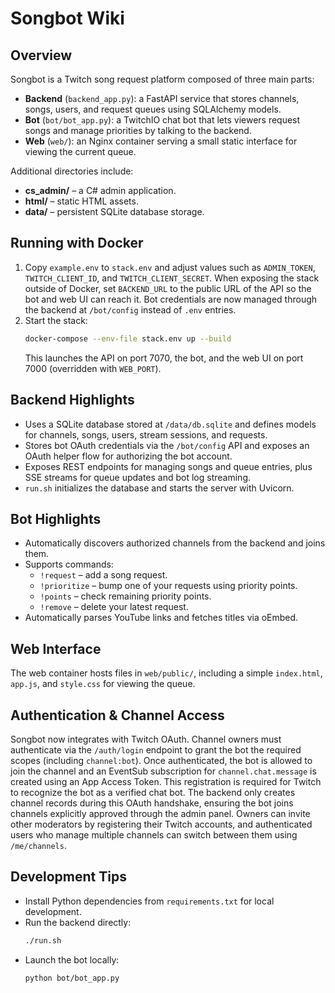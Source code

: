# Songbot Wiki

## Overview
Songbot is a Twitch song request platform composed of three main parts:

- **Backend** (`backend_app.py`): a FastAPI service that stores channels, songs, users, and request queues using SQLAlchemy models.
- **Bot** (`bot/bot_app.py`): a TwitchIO chat bot that lets viewers request songs and manage priorities by talking to the backend.
- **Web** (`web/`): an Nginx container serving a small static interface for viewing the current queue.

Additional directories include:

- **cs_admin/** – a C# admin application.
- **html/** – static HTML assets.
- **data/** – persistent SQLite database storage.

## Running with Docker
1. Copy `example.env` to `stack.env` and adjust values such as `ADMIN_TOKEN`,
   `TWITCH_CLIENT_ID`, and `TWITCH_CLIENT_SECRET`. When exposing the stack
   outside of Docker, set `BACKEND_URL` to the public URL of the API so the bot
   and web UI can reach it. Bot credentials are now managed through the backend
   at `/bot/config` instead of `.env` entries.
2. Start the stack:
   ```bash
   docker-compose --env-file stack.env up --build
   ```
   This launches the API on port 7070, the bot, and the web UI on port 7000
   (overridden with `WEB_PORT`).

## Backend Highlights
- Uses a SQLite database stored at `/data/db.sqlite` and defines models for channels, songs, users, stream sessions, and requests.
- Stores bot OAuth credentials via the `/bot/config` API and exposes an OAuth
  helper flow for authorizing the bot account.
- Exposes REST endpoints for managing songs and queue entries, plus SSE streams
  for queue updates and bot log streaming.
- `run.sh` initializes the database and starts the server with Uvicorn.

## Bot Highlights
- Automatically discovers authorized channels from the backend and joins them.
- Supports commands:
  - `!request` – add a song request.
  - `!prioritize` – bump one of your requests using priority points.
  - `!points` – check remaining priority points.
  - `!remove` – delete your latest request.
- Automatically parses YouTube links and fetches titles via oEmbed.

## Web Interface
The web container hosts files in `web/public/`, including a simple `index.html`, `app.js`, and `style.css` for viewing the queue.

## Authentication & Channel Access
Songbot now integrates with Twitch OAuth. Channel owners must authenticate via the
`/auth/login` endpoint to grant the bot the required scopes (including `channel:bot`).
Once authenticated, the bot is allowed to join the channel and an EventSub
subscription for `channel.chat.message` is created using an App Access Token.
This registration is required for Twitch to recognize the bot as a verified chat bot.
The backend only creates channel records during this OAuth handshake, ensuring the
bot joins channels explicitly approved through the admin panel.
Owners can invite other moderators by registering their Twitch accounts, and
authenticated users who manage multiple channels can switch between them using
`/me/channels`.

## Development Tips
- Install Python dependencies from `requirements.txt` for local development.
- Run the backend directly:
  ```bash
  ./run.sh
  ```
- Launch the bot locally:
  ```bash
  python bot/bot_app.py
  ```
